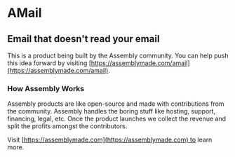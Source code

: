 # AMail

## Email that doesn't read your email

This is a product being built by the Assembly community. You can help push this idea forward by visiting [https://assemblymade.com/amail](https://assemblymade.com/amail).

### How Assembly Works

Assembly products are like open-source and made with contributions from the community. Assembly handles the boring stuff like hosting, support, financing, legal, etc. Once the product launches we collect the revenue and split the profits amongst the contributors.

Visit [https://assemblymade.com](https://assemblymade.com) to learn more.

